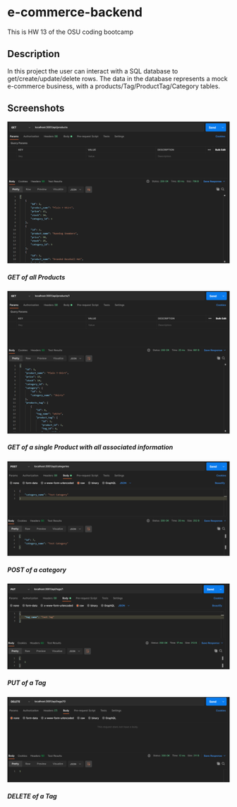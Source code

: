 # e-commerce-backend
This is HW 13 of the OSU coding bootcamp

## Description

In this project the user can interact with a SQL database to get/create/update/delete
rows. The data in the database represents a mock e-commerce business, with a 
products/Tag/ProductTag/Category tables.

## Screenshots

![Screenshot_one](/assets/screenshot_one.PNG)
##### GET of all Products

![Screenshot_two](/assets/screenshot_two.PNG)
##### GET of a single Product with all associated information

![Screenshot_three](/assets/screenshot_three.PNG)
##### POST of a category

![Screenshot_four](/assets/screenshot_four.PNG)
##### PUT of a Tag

![Screenshot_five](/assets/screenshot_five.PNG)
##### DELETE of a Tag
